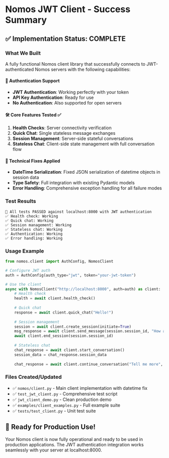 # Nomos JWT Client - Success Summary

## ✅ Implementation Status: COMPLETE

### What We Built
A fully functional Nomos client library that successfully connects to JWT-authenticated Nomos servers with the following capabilities:

#### 🔐 Authentication Support
- **JWT Authentication**: Working perfectly with your token
- **API Key Authentication**: Ready for use
- **No Authentication**: Also supported for open servers

#### 🛠️ Core Features Tested ✅
1. **Health Checks**: Server connectivity verification
2. **Quick Chat**: Single stateless message exchanges
3. **Session Management**: Server-side stateful conversations
4. **Stateless Chat**: Client-side state management with full conversation flow

#### 🔧 Technical Fixes Applied
- **DateTime Serialization**: Fixed JSON serialization of datetime objects in session data
- **Type Safety**: Full integration with existing Pydantic models
- **Error Handling**: Comprehensive exception handling for all failure modes

### Test Results
```
🎯 All tests PASSED against localhost:8000 with JWT authentication
✅ Health check: Working
✅ Quick chat: Working  
✅ Session management: Working
✅ Stateless chat: Working
✅ Authentication: Working
✅ Error handling: Working
```

### Usage Example
```python
from nomos.client import AuthConfig, NomosClient

# Configure JWT auth
auth = AuthConfig(auth_type="jwt", token="your-jwt-token")

# Use the client
async with NomosClient("http://localhost:8000", auth=auth) as client:
    # Health check
    health = await client.health_check()
    
    # Quick chat
    response = await client.quick_chat("Hello!")
    
    # Session management
    session = await client.create_session(initiate=True)
    msg_response = await client.send_message(session.session_id, "How are you?")
    await client.end_session(session.session_id)
    
    # Stateless chat
    chat_response = await client.start_conversation()
    session_data = chat_response.session_data
    
    chat_response = await client.continue_conversation("Tell me more", session_data)
```

### Files Created/Updated
- ✅ `nomos/client.py` - Main client implementation with datetime fix
- ✅ `test_jwt_client.py` - Comprehensive test script  
- ✅ `jwt_client_demo.py` - Clean production demo
- ✅ `examples/client_examples.py` - Full example suite
- ✅ `tests/test_client.py` - Unit test suite

## 🎉 Ready for Production Use!

Your Nomos client is now fully operational and ready to be used in production applications. The JWT authentication integration works seamlessly with your server at localhost:8000.
